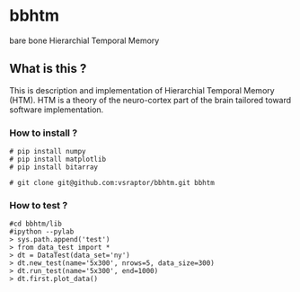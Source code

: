 # bbhtm
bare bone Hierarchial Temporal Memory

## What is this ?

This is description and implementation of Hierarchial Temporal Memory (HTM).
HTM is a theory of the neuro-cortex part of the brain tailored toward software implementation.

### How to install ?

```
# pip install numpy
# pip install matplotlib
# pip install bitarray

# git clone git@github.com:vsraptor/bbhtm.git bbhtm
```

### How to test ?

```
#cd bbhtm/lib
#ipython --pylab
> sys.path.append('test')
> from data_test import *
> dt = DataTest(data_set='ny')
> dt.new_test(name='5x300', nrows=5, data_size=300)
> dt.run_test(name='5x300', end=1000)
> dt.first.plot_data()
```


